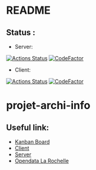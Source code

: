 # README

## Status :

- Server:

[![Actions Status](https://github.com/Nocturlab/projet-archi-info-server/workflows/Build%20Unix/badge.svg)](https://github.com/Nocturlab/projet-archi-info-server/actions)
[![CodeFactor](https://www.codefactor.io/repository/github/nocturlab/projet-archi-info-server/badge)](https://www.codefactor.io/repository/github/nocturlab/projet-archi-info-server)

- Client:

[![Actions Status](https://github.com/Nocturlab/projet-archi-info-client/workflows/Build%20Unix/badge.svg)](https://github.com/Nocturlab/projet-archi-info-client/actions)
[![CodeFactor](https://www.codefactor.io/repository/github/nocturlab/projet-archi-info-client/badge)](https://www.codefactor.io/repository/github/nocturlab/projet-archi-info-client)

# projet-archi-info

## Useful link:

* [Kanban Board](https://github.com/orgs/Nocturlab/teams/projet-archi-data/projects)
* [Client](https://github.com/Nocturlab/projet-archi-info-client)
* [Server](https://github.com/Nocturlab/projet-archi-info-server)
* [Opendata La Rochelle](https://opendata.larochelle.fr/dataset/?fwp_sscatgorie=stationnement)


